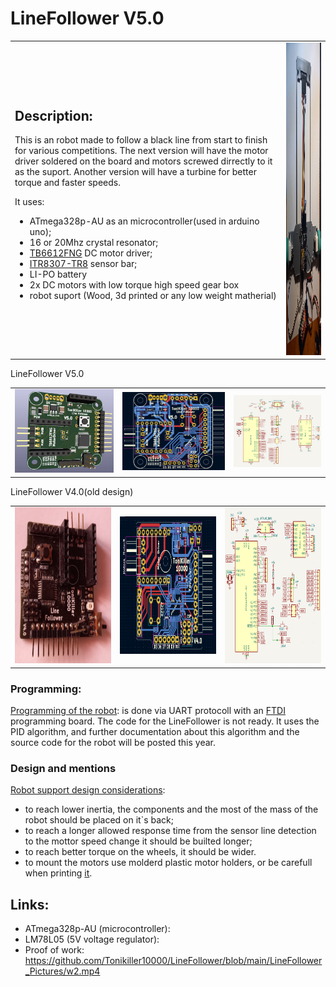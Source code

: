 # LineFollower V5.0

<table>
  <tr>
    <td>

## Description:
This is an robot made to follow a black line from start to finish for various competitions.
The next version will have the motor driver soldered on the board and 
motors screwed dirrectly to it as the suport. 
Another version will have a turbine for better torque and faster speeds.

It uses:
- ATmega328p-AU as an microcontroller(used in arduino uno);
- 16 or 20Mhz crystal resonator;
- [TB6612FNG](https://github.com/Tonikiller10000/MotorDriver_1) DC motor driver;
- [ITR8307-TR8](https://github.com/Tonikiller10000/ITR8307-TR8_SensorBar) sensor bar;
- LI-PO battery
- 2x DC motors with low torque high speed gear box
- robot suport (Wood, 3d printed or any low weight matherial)
    </td>
    <td><img src="https://github.com/Tonikiller10000/LineFollower/blob/main/LineFollower_Pictures/w4.jpg" height = 500 width= 350 ></td>
  </tr>
</table>

<table>
  <tr>LineFollower V5.0</tr>
  <tr>
    <td><img src="https://github.com/Tonikiller10000/LineFollower/blob/main/LineFollower_Pictures/z3.png"></td>
    <td><img src="https://github.com/Tonikiller10000/LineFollower/blob/main/LineFollower_Pictures/z1.png"></td>
    <td><img src="https://github.com/Tonikiller10000/LineFollower/blob/main/LineFollower_Pictures/z2.png"></td>
  </tr>
</table>
<table>
  <tr>LineFollower V4.0(old design)</tr>
  <tr>
    <td><img src="https://github.com/Tonikiller10000/LineFollower/blob/main/LineFollower_Pictures/zz.jpg" height = 250 width= 250 ></td>
    <td><img src="https://github.com/Tonikiller10000/LineFollower/blob/main/LineFollower_Pictures/v41.png" height = 220 width= 250 ></td>
    <td><img src="https://github.com/Tonikiller10000/LineFollower/blob/main/LineFollower_Pictures/sch4.png" height = 250 width= 250 ></td>
  </tr>
</table>

### Programming:
[Programming of the robot](https://github.com/Tonikiller10000/LineFollower/blob/main/LineFollower_Pictures/w6.jpg): is done via UART protocoll with an [FTDI](https://github.com/Tonikiller10000/CH340G-FTDI-PROGRAMER) programming board. The code for the LineFollower is not ready. It uses the PID algorithm, and further documentation about this algorithm and the  source code for the robot will be posted this year.
 
### Design and mentions
[Robot support design considerations](https://github.com/Tonikiller10000/LineFollower/blob/main/LineFollower_Pictures/w3.png):
- to reach lower inertia, the components and the most of the mass of the robot should be placed on it\`s back;
- to reach a longer allowed response time from the sensor line detection to the mottor speed change it should be builted longer;
- to reach better torque on the wheels, it should be wider. 
- to mount the motors use molderd plastic motor holders, or be carefull when printing [it](https://github.com/Tonikiller10000/LineFollower/blob/main/LineFollower_Pictures/w1.jpg). 

## Links: 
- ATmega328p-AU (microcontroller): 
- LM78L05 (5V voltage regulator):
- Proof of work: https://github.com/Tonikiller10000/LineFollower/blob/main/LineFollower_Pictures/w2.mp4



